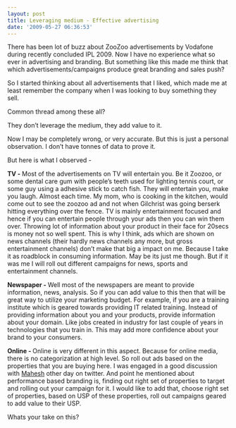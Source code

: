 ```yaml
---
layout: post
title: Leveraging medium - Effective advertising
date: '2009-05-27 06:36:53'
---
```


<p>There has been lot of buzz about ZooZoo advertisements by Vodafone during recently concluded IPL 2009. Now I have no experience what so ever in advertising and branding. But something like this made me think that which advertisements/campaigns produce great branding and sales push?</p>

<p>So I started thinking about all advertisements that I liked, which made me at least remember the company when I was looking to buy something they sell. </p>

<p>Common thread among these all?</p>

<p>They don&rsquo;t leverage the medium, they add value to it. </p>

<p>Now I may be completely wrong, or very accurate. But this is just a personal observation. I don&rsquo;t have tonnes of data to prove it.</p>

<p>But here is what I observed -</p>

<p><strong>TV - </strong>Most of the advertisements on TV will entertain you. Be it Zoozoo, or some dental care gum with people&rsquo;s teeth used for lighting tennis court, or some guy using a adhesive stick to catch fish. They will entertain you, make you laugh. Almost each time. My mom, who is cooking in the kitchen, would come out to see the zoozoo ad and not when Gilchrist was going berserk hitting everything over the fence. TV is mainly entertainment focused and hence if you can entertain people through your ads then you can win them over. Throwing lot of information about your product in their face for 20secs is money not so well spent. This is why I think, ads which are shown on news channels (their hardly news channels any more, but gross entertainment channels) don&rsquo;t make that big a impact on me. Because I take it as roadblock in consuming information. May be its just me though. But if it was me I will roll out different campaigns for news, sports and entertainment channels.</p>

<p><strong>Newspaper - </strong>Well most of the newspapers are meant to provide information, news, analysis. So if you can add value to this then that will be great way to utilize your marketing budget. For example, if you are a training institute which is geared towards providing IT related training. Instead of providing information about you and your products, provide information about your domain. Like jobs created in industry for last couple of years in technologies that you train in. This may add more confidence about your brand to your consumers.</p>

<p><strong>Online - </strong>Online is very different in this aspect. Because for online media, there is no categorization at high level. So roll out ads based on the properties that you are buying here. I was engaged in a good discussion with <a href="http://twitter.com/maheshmurthy">Mahesh</a> other day on twitter. And point he mentioned about performance based branding is, finding out right set of properties to target and rolling out your campaign for it. I would like to add that, choose right set of properties, based on USP of these properties, roll out campaigns geared to add value to their USP.</p>

<p>Whats your take on this?</p>